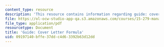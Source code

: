 ```yaml
---
content_type: resource
description: 'This resource contains information regarding guide: cover letter formula.'
file: https://ol-ocw-studio-app-qa.s3.amazonaws.com/courses/15-279-management-communication-for-undergraduates-fall-2012/09197140bffe37ddc4d63392b63d12dd_MIT15_279F12_coverLttrFmla.pdf
file_type: application/pdf
resourcetype: Document
title: 'Guide: Cover Letter Formula'
uid: 09197140-bffe-37dd-c4d6-3392b63d12dd
---
```

